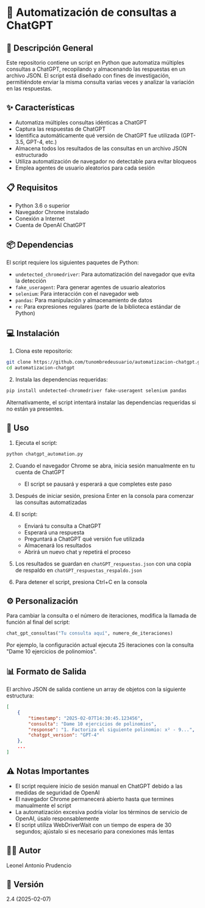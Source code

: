 # 🤖 Automatización de consultas a ChatGPT

## 📝 Descripción General
Este repositorio contiene un script en Python que automatiza múltiples consultas a ChatGPT, recopilando y almacenando las respuestas en un archivo JSON. El script está diseñado con fines de investigación, permitiéndote enviar la misma consulta varias veces y analizar la variación en las respuestas.

## ✨ Características
- Automatiza múltiples consultas idénticas a ChatGPT
- Captura las respuestas de ChatGPT
- Identifica automáticamente qué versión de ChatGPT fue utilizada (GPT-3.5, GPT-4, etc.)
- Almacena todos los resultados de las consultas en un archivo JSON estructurado
- Utiliza automatización de navegador no detectable para evitar bloqueos
- Emplea agentes de usuario aleatorios para cada sesión

## 📋 Requisitos
- Python 3.6 o superior
- Navegador Chrome instalado
- Conexión a Internet
- Cuenta de OpenAI ChatGPT

## 📦 Dependencias
El script requiere los siguientes paquetes de Python:
- `undetected_chromedriver`: Para automatización del navegador que evita la detección
- `fake_useragent`: Para generar agentes de usuario aleatorios
- `selenium`: Para interacción con el navegador web
- `pandas`: Para manipulación y almacenamiento de datos
- `re`: Para expresiones regulares (parte de la biblioteca estándar de Python)

## 💻 Instalación

1. Clona este repositorio:
```bash
git clone https://github.com/tunombredeusuario/automatizacion-chatgpt.git
cd automatizacion-chatgpt
```

2. Instala las dependencias requeridas:
```bash
pip install undetected-chromedriver fake-useragent selenium pandas
```

Alternativamente, el script intentará instalar las dependencias requeridas si no están ya presentes.

## 🚀 Uso

1. Ejecuta el script:
```bash
python chatgpt_automation.py
```

2. Cuando el navegador Chrome se abra, inicia sesión manualmente en tu cuenta de ChatGPT
   - El script se pausará y esperará a que completes este paso

3. Después de iniciar sesión, presiona Enter en la consola para comenzar las consultas automatizadas

4. El script:
   - Enviará tu consulta a ChatGPT
   - Esperará una respuesta
   - Preguntará a ChatGPT qué versión fue utilizada
   - Almacenará los resultados
   - Abrirá un nuevo chat y repetirá el proceso

5. Los resultados se guardan en `chatGPT_respuestas.json` con una copia de respaldo en `chatGPT_respuestas_respaldo.json`

6. Para detener el script, presiona Ctrl+C en la consola

## ⚙️ Personalización

Para cambiar la consulta o el número de iteraciones, modifica la llamada de función al final del script:

```python
chat_gpt_consultas("Tu consulta aquí", numero_de_iteraciones)
```

Por ejemplo, la configuración actual ejecuta 25 iteraciones con la consulta "Dame 10 ejercicios de polinomios".

## 📊 Formato de Salida

El archivo JSON de salida contiene un array de objetos con la siguiente estructura:

```json
[
    {
        "timestamp": "2025-02-07T14:30:45.123456",
        "consulta": "Dame 10 ejercicios de polinomios",
        "response": "1. Factoriza el siguiente polinomio: x² - 9...",
        "chatgpt_version": "GPT-4"
    },
    ...
]
```

## ⚠️ Notas Importantes

- El script requiere inicio de sesión manual en ChatGPT debido a las medidas de seguridad de OpenAI
- El navegador Chrome permanecerá abierto hasta que termines manualmente el script
- La automatización excesiva podría violar los términos de servicio de OpenAI, úsalo responsablemente
- El script utiliza WebDriverWait con un tiempo de espera de 30 segundos; ajústalo si es necesario para conexiones más lentas

## 👨‍💻 Autor
Leonel Antonio Prudencio

## 🔖 Versión
2.4 (2025-02-07)
